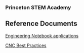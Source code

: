### Princeton STEM Academy

## Reference Documents

[Engineering Notebook applications](doc/ref/engineering-notebook-applications.md)

[CNC Best Practices](doc/ref/cnc-best-practices.md)

